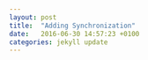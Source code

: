 ```yaml
---
layout: post
title:  "Adding Synchronization"
date:   2016-06-30 14:57:23 +0100
categories: jekyll update
---
```


